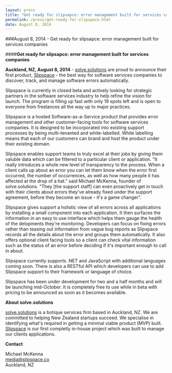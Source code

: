 ```yaml
---
layout: press
title: "Get ready for slipsapce: error management built for services companies."
permalink: /press/get-ready-for-slipspace.html
date: August 8, 2014
---
```


###August 8, 2014 - Get ready for slipsapce: error management built for services companies

####**Get ready for slipsapce: error management built for services companies**

**Auckland, NZ, August 8, 2014** - [solve.solutions](http://solve.solutions) are proud to announce their first product, [Slipspace](http://slipspace.co) - the best way for software services companies to discover, track, and manage software errors automatically.

Slipspace is currently in closed beta and actively looking for strategic partners in the software services industry to help refine the vision for launch. 
The program is filling up fast with only 19 spots left and is open to everyone from freelances all the way up to major practices.

Slipspace is a hosted Software-as-a-Service product that provides error management and other customer-facing tools for software services companies. 
It is designed to be incorporated into existing support processes by being multi-tenanted and white-labelled. White labelling means that each of our customers can brand and host the product under their existing domain.

Slipspace enables support teams to truly excel at their jobs by giving them valuble data which can be filtered to a particular client or application.
"It really introduces a whole new level of transparency to the process. When a client calls up about an error you can let them know when the error first occurred, the number of occurrences, as well as how many people it has affected at the drop of a hat." said Michael McKenna, founder of solve.solutions. "They [the support staff] can even proactively get in touch with their clients about errors they've already fixed under the support agreement, before they become an issue - it's a game changer".

Slipspace gives support a holistic view of all errors across all applications by installing a small component into each application. It then surfaces the information in an easy to use interface which helps them gauge the health of the delopments they're monitoring. Developers can focus on fixing errors rather than teasing out information from vague bug reports as Slipspace records all the details about the error and groups them automatically. It also offers optional client facing tools so a client can check vital information such as the status of an error before deciding if it's important enough to call in about.

Slipspace currently supports .NET and JavaScript with additional languages coming soon. There is also a RESTful API which developers can use to add Slipspace support to their framework or language of choice.

Slipspace has been under development for two and a half months and will be launching mid-October. It is completely free to use while in beta with pricing to be announced as soon as it becomes available.

**About solve.solutions**

[solve.solutions](http://solve.solutions) is a botique services firm based in Auckland, NZ. We are committed to helping New Zealand startups succeed. 
We specialise in identifying what's required in getting a minimal viable product (MVP) built.
[Slipspace](http://slipspace.co) is our first completly in-house project which was built to manage our clients applications.

**Contact**

Michael McKenna <br />
<a href="mailto:media@slipspace.co">media@slipspace.co</a><br />
Auckland, NZ